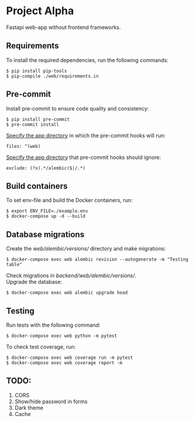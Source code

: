 # Project Alpha
Fastapi web-app without frontend frameworks.

## Requirements
To install the required dependencies, run the following commands:
```
$ pip install pip-tools
$ pip-compile ./web/requirements.in
```
## Pre-commit
Install pre-commit to ensure code quality and consistency:
```
$ pip install pre-commit
$ pre-commit install
```
[Specify the app directory](.pre-commit-config.yaml) in which the pre-commit hooks will run:  
```
files: ^(web)
```
[Specify the app directory](.pre-commit-config.yaml) that pre-commit hooks should ignore:  
```
exclude: (?x).*/alembic($|/.*)
```
## Build containers
To set env-file and build the Docker containers, run:
```
$ export ENV_FILE=./example.env
$ docker-compose up -d --build
```

## Database migrations
Create the *web/alembic/versions/* directory and make migrations:  
```
$ docker-compose exec web alembic revision --autogenerate -m "Testing table"
```
Check migrations in *backend/web/alembic/versions/*.  
Upgrade the database:
```
$ docker-compose exec web alembic upgrade head
```
## Testing
Run tests with the following command:  
```
$ docker-compose exec web python -m pytest
```
To check test coverage, run:
```
$ docker-compose exec web coverage run -m pytest
$ docker-compose exec web coverage report -m
```

## TODO:
1. CORS
2. Show/hide password in forms
3. Dark theme
4. Cache

